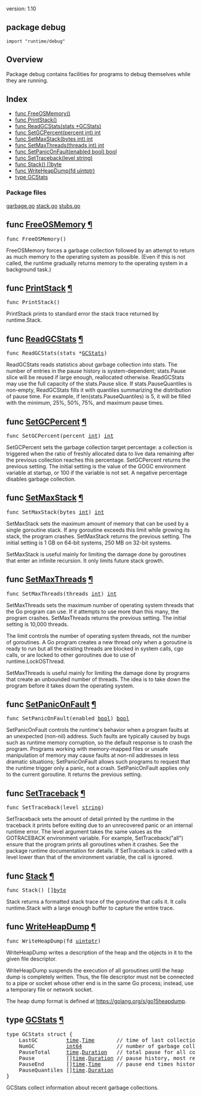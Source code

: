 version: 1.10
## package debug

  `import "runtime/debug"`

## Overview

Package debug contains facilities for programs to debug themselves while they
are running.

## Index

- [func FreeOSMemory()](#FreeOSMemory)
- [func PrintStack()](#PrintStack)
- [func ReadGCStats(stats *GCStats)](#ReadGCStats)
- [func SetGCPercent(percent int) int](#SetGCPercent)
- [func SetMaxStack(bytes int) int](#SetMaxStack)
- [func SetMaxThreads(threads int) int](#SetMaxThreads)
- [func SetPanicOnFault(enabled bool) bool](#SetPanicOnFault)
- [func SetTraceback(level string)](#SetTraceback)
- [func Stack() []byte](#Stack)
- [func WriteHeapDump(fd uintptr)](#WriteHeapDump)
- [type GCStats](#GCStats)

### Package files
 [garbage.go](//github.com/golang/go/blob/2ea7d3461bb41d0ae12b56ee52d43314bcdb97f9/src/runtime/debug/garbage.go) [stack.go](//github.com/golang/go/blob/2ea7d3461bb41d0ae12b56ee52d43314bcdb97f9/src/runtime/debug/stack.go) [stubs.go](//github.com/golang/go/blob/2ea7d3461bb41d0ae12b56ee52d43314bcdb97f9/src/runtime/debug/stubs.go)

<h2 id="FreeOSMemory">func <a href="//github.com/golang/go/blob/2ea7d3461bb41d0ae12b56ee52d43314bcdb97f9/src/runtime/debug/garbage.go#L89">FreeOSMemory</a>
    <a href="#FreeOSMemory">¶</a></h2>
<pre>func FreeOSMemory()</pre>

FreeOSMemory forces a garbage collection followed by an attempt to return as
much memory to the operating system as possible. (Even if this is not called,
the runtime gradually returns memory to the operating system in a background
task.)

<h2 id="PrintStack">func <a href="//github.com/golang/go/blob/2ea7d3461bb41d0ae12b56ee52d43314bcdb97f9/src/runtime/debug/stack.go#L5">PrintStack</a>
    <a href="#PrintStack">¶</a></h2>
<pre>func PrintStack()</pre>

PrintStack prints to standard error the stack trace returned by runtime.Stack.

<h2 id="ReadGCStats">func <a href="//github.com/golang/go/blob/2ea7d3461bb41d0ae12b56ee52d43314bcdb97f9/src/runtime/debug/garbage.go#L21">ReadGCStats</a>
    <a href="#ReadGCStats">¶</a></h2>
<pre>func ReadGCStats(stats *<a href="#GCStats">GCStats</a>)</pre>

ReadGCStats reads statistics about garbage collection into stats. The number of
entries in the pause history is system-dependent; stats.Pause slice will be
reused if large enough, reallocated otherwise. ReadGCStats may use the full
capacity of the stats.Pause slice. If stats.PauseQuantiles is non-empty,
ReadGCStats fills it with quantiles summarizing the distribution of pause time.
For example, if len(stats.PauseQuantiles) is 5, it will be filled with the
minimum, 25%, 50%, 75%, and maximum pause times.

<h2 id="SetGCPercent">func <a href="//github.com/golang/go/blob/2ea7d3461bb41d0ae12b56ee52d43314bcdb97f9/src/runtime/debug/garbage.go#L81">SetGCPercent</a>
    <a href="#SetGCPercent">¶</a></h2>
<pre>func SetGCPercent(percent <a href="/builtin/#int">int</a>) <a href="/builtin/#int">int</a></pre>

SetGCPercent sets the garbage collection target percentage: a collection is
triggered when the ratio of freshly allocated data to live data remaining after
the previous collection reaches this percentage. SetGCPercent returns the
previous setting. The initial setting is the value of the GOGC environment
variable at startup, or 100 if the variable is not set. A negative percentage
disables garbage collection.

<h2 id="SetMaxStack">func <a href="//github.com/golang/go/blob/2ea7d3461bb41d0ae12b56ee52d43314bcdb97f9/src/runtime/debug/garbage.go#L103">SetMaxStack</a>
    <a href="#SetMaxStack">¶</a></h2>
<pre>func SetMaxStack(bytes <a href="/builtin/#int">int</a>) <a href="/builtin/#int">int</a></pre>

SetMaxStack sets the maximum amount of memory that can be used by a single
goroutine stack. If any goroutine exceeds this limit while growing its stack,
the program crashes. SetMaxStack returns the previous setting. The initial
setting is 1 GB on 64-bit systems, 250 MB on 32-bit systems.

SetMaxStack is useful mainly for limiting the damage done by goroutines that
enter an infinite recursion. It only limits future stack growth.

<h2 id="SetMaxThreads">func <a href="//github.com/golang/go/blob/2ea7d3461bb41d0ae12b56ee52d43314bcdb97f9/src/runtime/debug/garbage.go#L121">SetMaxThreads</a>
    <a href="#SetMaxThreads">¶</a></h2>
<pre>func SetMaxThreads(threads <a href="/builtin/#int">int</a>) <a href="/builtin/#int">int</a></pre>

SetMaxThreads sets the maximum number of operating system threads that the Go
program can use. If it attempts to use more than this many, the program crashes.
SetMaxThreads returns the previous setting. The initial setting is 10,000
threads.

The limit controls the number of operating system threads, not the number of
goroutines. A Go program creates a new thread only when a goroutine is ready to
run but all the existing threads are blocked in system calls, cgo calls, or are
locked to other goroutines due to use of runtime.LockOSThread.

SetMaxThreads is useful mainly for limiting the damage done by programs that
create an unbounded number of threads. The idea is to take down the program
before it takes down the operating system.

<h2 id="SetPanicOnFault">func <a href="//github.com/golang/go/blob/2ea7d3461bb41d0ae12b56ee52d43314bcdb97f9/src/runtime/debug/garbage.go#L134">SetPanicOnFault</a>
    <a href="#SetPanicOnFault">¶</a></h2>
<pre>func SetPanicOnFault(enabled <a href="/builtin/#bool">bool</a>) <a href="/builtin/#bool">bool</a></pre>

SetPanicOnFault controls the runtime's behavior when a program faults at an
unexpected (non-nil) address. Such faults are typically caused by bugs such as
runtime memory corruption, so the default response is to crash the program.
Programs working with memory-mapped files or unsafe manipulation of memory may
cause faults at non-nil addresses in less dramatic situations; SetPanicOnFault
allows such programs to request that the runtime trigger only a panic, not a
crash. SetPanicOnFault applies only to the current goroutine. It returns the
previous setting.

<h2 id="SetTraceback">func <a href="//github.com/golang/go/blob/2ea7d3461bb41d0ae12b56ee52d43314bcdb97f9/src/runtime/debug/garbage.go#L158">SetTraceback</a>
    <a href="#SetTraceback">¶</a></h2>
<pre>func SetTraceback(level <a href="/builtin/#string">string</a>)</pre>

SetTraceback sets the amount of detail printed by the runtime in the traceback
it prints before exiting due to an unrecovered panic or an internal runtime
error. The level argument takes the same values as the GOTRACEBACK environment
variable. For example, SetTraceback("all") ensure that the program prints all
goroutines when it crashes. See the package runtime documentation for details.
If SetTraceback is called with a level lower than that of the environment
variable, the call is ignored.

<h2 id="Stack">func <a href="//github.com/golang/go/blob/2ea7d3461bb41d0ae12b56ee52d43314bcdb97f9/src/runtime/debug/stack.go#L11">Stack</a>
    <a href="#Stack">¶</a></h2>
<pre>func Stack() []<a href="/builtin/#byte">byte</a></pre>

Stack returns a formatted stack trace of the goroutine that calls it. It calls
runtime.Stack with a large enough buffer to capture the entire trace.

<h2 id="WriteHeapDump">func <a href="//github.com/golang/go/blob/2ea7d3461bb41d0ae12b56ee52d43314bcdb97f9/src/runtime/debug/garbage.go#L147">WriteHeapDump</a>
    <a href="#WriteHeapDump">¶</a></h2>
<pre>func WriteHeapDump(fd <a href="/builtin/#uintptr">uintptr</a>)</pre>

WriteHeapDump writes a description of the heap and the objects in it to the
given file descriptor.

WriteHeapDump suspends the execution of all goroutines until the heap dump is
completely written. Thus, the file descriptor must not be connected to a pipe or
socket whose other end is in the same Go process; instead, use a temporary file
or network socket.

The heap dump format is defined at https://golang.org/s/go15heapdump.

<h2 id="GCStats">type <a href="//github.com/golang/go/blob/2ea7d3461bb41d0ae12b56ee52d43314bcdb97f9/src/runtime/debug/garbage.go#L4">GCStats</a>
    <a href="#GCStats">¶</a></h2>
<pre>type GCStats struct {
<span id="GCStats.LastGC"></span>    LastGC         <a href="/time/">time</a>.<a href="/time/#Time">Time</a>       <span class="comment">// time of last collection</span>
<span id="GCStats.NumGC"></span>    NumGC          <a href="/builtin/#int64">int64</a>           <span class="comment">// number of garbage collections</span>
<span id="GCStats.PauseTotal"></span>    PauseTotal     <a href="/time/">time</a>.<a href="/time/#Duration">Duration</a>   <span class="comment">// total pause for all collections</span>
<span id="GCStats.Pause"></span>    Pause          []<a href="/time/">time</a>.<a href="/time/#Duration">Duration</a> <span class="comment">// pause history, most recent first</span>
<span id="GCStats.PauseEnd"></span>    PauseEnd       []<a href="/time/">time</a>.<a href="/time/#Time">Time</a>     <span class="comment">// pause end times history, most recent first</span>
<span id="GCStats.PauseQuantiles"></span>    PauseQuantiles []<a href="/time/">time</a>.<a href="/time/#Duration">Duration</a>
}</pre>

GCStats collect information about recent garbage collections.


